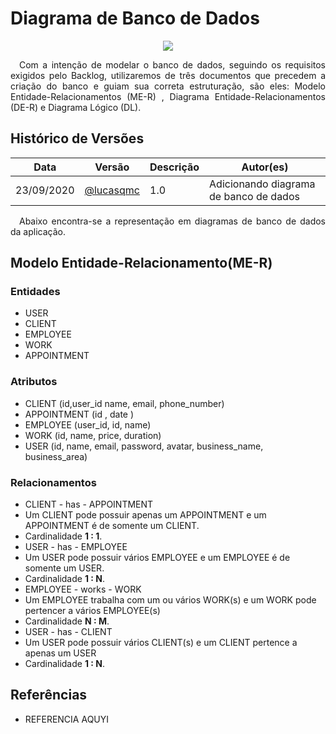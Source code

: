# Diagrama de Banco de Dados

<div style="display: flex; justify-content: center; align-items:center;">
    <img src="https://unbarqdsw.github.io/2020.1_G11_SYA/assets/modelagem/diagram.png">
</div>

<p align="justify">&emsp;Com a intenção de modelar o banco de dados, seguindo os requisitos exigidos pelo Backlog, utilizaremos de três documentos que precedem a criação do banco e guiam sua correta estruturação, são eles: Modelo Entidade-Relacionamentos (ME-R) , Diagrama Entidade-Relacionamentos (DE-R) e Diagrama Lógico (DL).</p>

## **Histórico de Versões**
Data | Versão | Descrição | Autor(es) 
---- | ----------- | ------ | ---------
23/09/2020 | [@lucasqmc](http://github.com/lucasqmc)| 1.0 | Adicionando diagrama de banco de dados|
 
<p align="justify">&emsp;Abaixo encontra-se a representação em diagramas de banco de dados da aplicação.</p>

## **Modelo Entidade-Relacionamento(ME-R)**

### **Entidades**

* USER
* CLIENT
* EMPLOYEE
* WORK
* APPOINTMENT


### **Atributos**

* CLIENT (id,user_id name, email, phone_number)
* APPOINTMENT (id , date ) 
* EMPLOYEE (user_id, id, name)
* WORK (id, name, price, duration)
* USER (id, name, email, password, avatar, business_name, business_area)

### **Relacionamentos**

* CLIENT - has - APPOINTMENT
 * Um CLIENT pode possuir apenas um APPOINTMENT e um APPOINTMENT é de somente um CLIENT.
 * Cardinalidade **1 : 1**.
* USER - has - EMPLOYEE
 * Um USER pode possuir vários EMPLOYEE e um EMPLOYEE é de somente um USER.
 * Cardinalidade **1 : N**.
* EMPLOYEE - works - WORK
 * Um EMPLOYEE trabalha com um ou vários WORK(s) e um WORK pode pertencer a vários EMPLOYEE(s)
 * Cardinalidade **N : M**.
* USER - has - CLIENT
 * Um USER pode possuir vários CLIENT(s) e um CLIENT pertence a apenas um USER 
 * Cardinalidade **1 : N**.

## **Referências**
 * <p align="justify">REFERENCIA AQUYI</p>